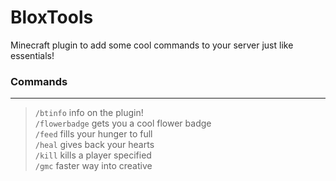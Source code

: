 # BloxTools
Minecraft plugin to add some cool commands to your server just like essentials!

  ### Commands

  ----------------------------------------------------------------------------------------

  > `/btinfo` info on the plugin! <br />
  > `/flowerbadge` gets you a cool flower badge <br />
  > `/feed` fills your hunger to full <br />
  > `/heal` gives back your hearts <br />
  > `/kill` kills a player specified <br />
  > `/gmc` faster way into creative 